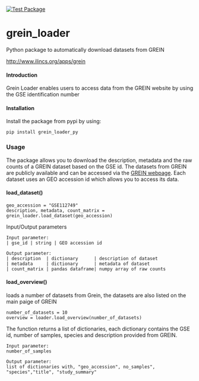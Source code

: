 [![Test Package](https://github.com/grisslab/grein_loader/actions/workflows/test.yaml/badge.svg?branch=main)](https://github.com/grisslab/grein_loader/actions/workflows/test.yaml)

# grein_loader

Python package to automatically download datasets from GREIN

http://www.ilincs.org/apps/grein

#### Introduction
Grein Loader enables users to access data from the GREIN website by using the GSE identification number

#### Installation

Install the package from pypi by using: 
```
pip install grein_loader_py
```


### Usage

The package allows you to download the description, metadata and the raw counts of a GREIN dataset based on the GSE id. 
The datasets from GREIN are publicly available and can be accessed via the [GREIN webpage](http://www.ilincs.org/apps/grein/?gse=). 
Each dataset uses an GEO accession id which allows you to access its data.

#### load_dataset()
```
geo_accession = "GSE112749"
description, metadata, count_matrix = grein_loader.load_dataset(geo_accession)
```

Input/Output parameters
```
Input parameter:
| gse_id | string | GEO accession id

Output parameter: 
| description  | dictionary      | description of dataset
| metadata     | dictionary      | metadata of dataset
| count_matrix | pandas dataframe| numpy array of raw counts
```

#### load_overview()
loads a number of datasets from Grein, the datasets are also listed on the main paige of GREIN
```
number_of_datasets = 10
overview = loader.load_overview(number_of_datasets)
```

The function returns a list of dictionaries, each dictionary contains the GSE id, number of samples, species and description 
provided from GREIN. 

```
Input parameter:
number_of_samples

Output parameter: 
list of dictionaries with, "geo_accession", no_samples", "species","title", "study_summary"
```